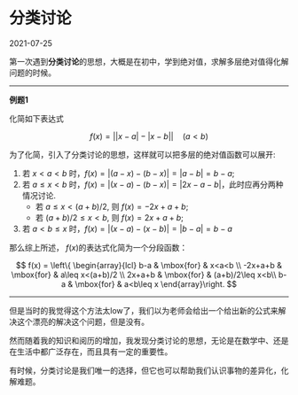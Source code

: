 # 分类讨论
2021-07-25

第一次遇到**分类讨论**的思想，大概是在初中，学到绝对值，求解多层绝对值得化解问题的时候。

***
**例题1**

化简如下表达式

$$f(x) = \left| |x-a|-|x-b| \right| \quad(a<b)$$

为了化简，引入了分类讨论的思想，这样就可以把多层的绝对值函数可以展开:

1. 若 $x<a<b$ 时，$f(x)=|(a-x)-(b-x)|=|a-b|=b-a$;  
2. 若 $a\leq x<b$ 时，$f(x)=|(x-a)-(b-x)|=|2x-a-b|$，此时应再分两种情况讨论.
	- 若 $a\leq x<(a+b)/2$, 则 $f(x)=-2x+a+b$;
	- 若 $(a+b)/2\leq x<b$, 则 $f(x)=2x+a+b$;
3. 若 $a<b\leq x$ 时，$f(x)=|(x-a)-(x-b)|=|b-a|=b-a$

那么综上所述， $f(x)$的表达式化简为一个分段函数：

$$
f(x) = \left\{ \begin{array}{lcl} 
b-a & \mbox{for} & x<a<b \\
-2x+a+b & \mbox{for} & a\leq x<(a+b)/2 \\
2x+a+b & \mbox{for} & (a+b)/2\leq x<b\\
b-a & \mbox{for} & a<b\leq x
\end{array}\right.
$$

***

但是当时的我觉得这个方法太low了，我们以为老师会给出一个给出新的公式来解决这个漂亮的解决这个问题，但是没有。

然而随着我的知识和阅历的增加，我发现分类讨论的思想，无论是在数学中、还是在生活中都广泛存在，而且具有一定的重要性。

有时候，分类讨论是我们唯一的选择，但它也可以帮助我们认识事物的差异化，化解难题。